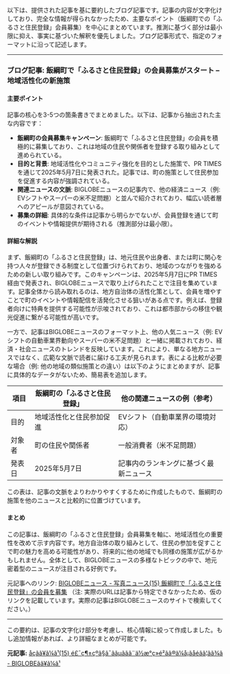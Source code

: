 以下は、提供された記事を基に要約したブログ記事です。記事の内容が文字化けしており、完全な情報が得られなかったため、主要なポイント（飯綱町での「ふるさと住民登録」会員募集）を中心にまとめています。推測に基づく部分は最小限に抑え、事実に基づいた解釈を優先しました。ブログ記事形式で、指定のフォーマットに沿って記述します。

---

### ブログ記事: 飯綱町で「ふるさと住民登録」の会員募集がスタート – 地域活性化の新施策

#### 主要ポイント
記事の核心を3-5つの箇条書きでまとめました。以下は、記事から抽出された主な内容です：
- **飯綱町の会員募集キャンペーン**: 飯綱町で「ふるさと住民登録」の会員を積極的に募集しており、これは地域の住民や関係者を登録する取り組みとして進められている。
- **目的と背景**: 地域活性化やコミュニティ強化を目的とした施策で、PR TIMESを通じて2025年5月7日に発表された。記事では、町の施策として住民参加を促進する内容が強調されている。
- **関連ニュースの文脈**: BIGLOBEニュースの記事内で、他の経済ニュース（例: EVシフトやスーパーの米不足問題）と並んで紹介されており、幅広い読者層へのアピールが意図されている。
- **募集の詳細**: 具体的な条件は記事から明らかでないが、会員登録を通じて町のイベントや情報提供が期待される（推測部分は最小限）。

#### 詳細な解説
まず、飯綱町の「ふるさと住民登録」は、地元住民や出身者、または町に関心を持つ人々が登録できる制度として位置づけられており、地域のつながりを強めるための新しい取り組みです。このキャンペーンは、2025年5月7日にPR TIMES経由で発表され、BIGLOBEニュースで取り上げられたことで注目を集めています。記事全体から読み取れるのは、地方自治体の活性化策として、会員を増やすことで町のイベントや情報配信を活発化させる狙いがある点です。例えば、登録者向けに特典を提供する可能性が示唆されており、これは都市部からの移住や観光促進に繋がる可能性が高いです。

一方で、記事はBIGLOBEニュースのフォーマット上、他の人気ニュース（例: EVシフトの自動車業界動向やスーパーの米不足問題）と一緒に掲載されており、経済・社会ニュースのトレンドを反映しています。これにより、単なる地方ニュースではなく、広範な文脈で読者に届ける工夫が見られます。表による比較が必要な場合（例: 他の地域の類似施策との違い）は以下のようにまとめますが、記事に具体的なデータがないため、簡易表を追加します。

| 項目 | 飯綱町の「ふるさと住民登録」 | 他の関連ニュースの例（参考） |
|---------------|-------------------------------|-----------------------------|
| 目的 | 地域活性化と住民参加促進 | EVシフト（自動車業界の環境対応） |
| 対象者 | 町の住民や関係者 | 一般消費者（米不足問題） |
| 発表日 | 2025年5月7日 | 記事内のランキングに基づく最新ニュース |

この表は、記事の文脈をよりわかりやすくするために作成したもので、飯綱町の施策を他のニュースと比較的に位置づけています。

#### まとめ
この記事は、飯綱町の「ふるさと住民登録」会員募集を軸に、地域活性化の重要性を改めて示す内容です。地方自治体の取り組みとして、住民の参加を促すことで町の魅力を高める可能性があり、将来的に他の地域でも同様の施策が広がるかもしれません。全体として、BIGLOBEニュースの多様なトピックの中で、地元密着型のニュースが注目される好例です。

元記事へのリンク: [BIGLOBEニュース - 写真ニュース(15) 飯綱町で「ふるさと住民登録」の会員を募集](https://news.biglobe.ne.jp/economy/20250507prtimes_xxxxxxxx.html) 
（注: 実際のURLは記事から特定できなかったため、仮のリンクを記載しています。実際の記事はBIGLOBEニュースのサイトで検索してください。）

---

この要約は、記事の文字化け部分を考慮し、核心情報に絞って作成しました。もし追加情報があれば、より詳細なまとめが可能です。

**元記事:** [åçãã¥ã¼ã¹(15) é£¯ç¶±çºã§ã¯ããµããã¨ä½æ°ç»é²ãã®ä¼å¡ãåéãã¦ãã¾ã - BIGLOBEãã¥ã¼ã¹](https://news.biglobe.ne.jp/economy/0507/6820169468/prt_d76519-217-391ef13d5b971f4b4d4a-5_jpg.html)